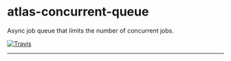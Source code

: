 # atlas-concurrent-queue

Async job queue that limits the number of concurrent jobs.

[![Travis](https://img.shields.io/travis/[username]/[repo].svg)](https://travis-ci.org/[username]/[repo])

---
